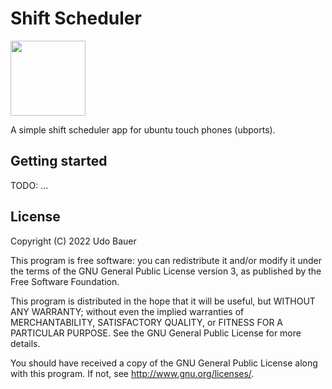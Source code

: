 # Shift Scheduler

<img src="https://raw.githubusercontent.com/knackwurstking/shiftscheduler/main/assets/logo.png" width="120" />

A simple shift scheduler app for ubuntu touch phones (ubports).

## Getting started

TODO: ...

## License

Copyright (C) 2022  Udo Bauer

This program is free software: you can redistribute it and/or modify it under
the terms of the GNU General Public License version 3, as published by
the Free Software Foundation.

This program is distributed in the hope that it will be useful, but WITHOUT ANY
WARRANTY; without even the implied warranties of MERCHANTABILITY, SATISFACTORY
QUALITY, or FITNESS FOR A PARTICULAR PURPOSE.
See the GNU General Public License for more details.

You should have received a copy of the GNU General Public License along with
this program.  If not, see <http://www.gnu.org/licenses/>.

